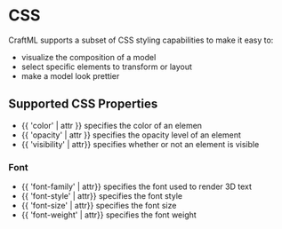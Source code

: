 # CSS

CraftML supports a subset of CSS styling capabilities to
make it easy to:

* visualize the composition of a model
* select specific elements to transform or layout
* make a model look prettier

## Supported CSS Properties
* {{ 'color' | attr }} specifies the color of an elemen
* {{ 'opacity' | attr }} specifies the opacity level of an element
* {{ 'visibility' | attr}} specifies whether or not an element is visible

### Font
* {{ 'font-family' | attr}} specifies the font used to render 3D text
* {{ 'font-style' | attr}} specifies the font style
* {{ 'font-size' | attr}} specifies the font size
* {{ 'font-weight' | attr}} specifies the font weight
